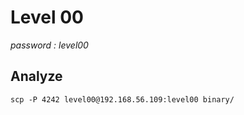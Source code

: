 # Level 00
*password : level00*

## Analyze

```
scp -P 4242 level00@192.168.56.109:level00 binary/
```
